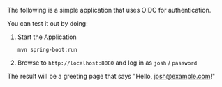 The following is a simple application that uses OIDC for authentication.

You can test it out by doing:

1. Start the Application

    `mvn spring-boot:run`
    
2. Browse to `http://localhost:8080` and log in as `josh` / `password`

The result will be a greeting page that says "Hello, josh@example.com!"
